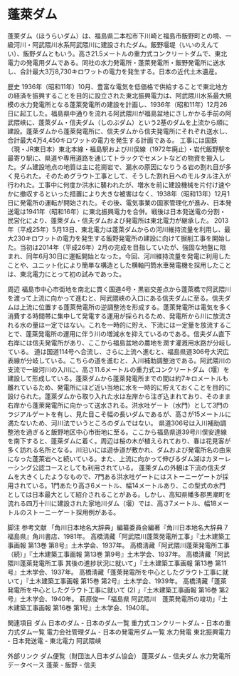 # 蓬萊ダム

蓬萊ダム（ほうらいダム）は、福島県二本松市下川崎と福島市飯野町との境、一級河川・阿武隈川水系阿武隈川に建設されたダム。飯野堰堤（いいのえんてい）、飯野ダムともいう。高さ21.5メートルの重力式コンクリートダムで、東北電力の発電用ダムである。同社の水力発電所・蓬萊発電所・飯野発電所に送水し、合計最大3万8,730キロワットの電力を発生する。日本の近代土木遺産。

歴史
1936年（昭和11年）10月、豊富な電気を低価格で供給することで東北地方の経済を振興することを目的に設立された東北振興電力は、阿武隈川水系最大規模の水力発電所となる蓬萊発電所の建設を計画し、1936年（昭和11年）12月26日に起工した。福島県中通りを流れる阿武隈川が福島盆地にさしかかる手前の阿武隈峡に、蓬萊ダム・信夫ダム（しのぶダム）という2基のダムを上流から順に建設。蓬萊ダムから蓬萊発電所に、信夫ダムから信夫発電所にそれぞれ送水し、合計最大4万4,450キロワットの電力を発生する計画である。
工事には国鉄（現・JR東日本）東北本線・福島駅および川俣線（1972年廃止）・岩代飯野駅を最寄り駅に、県道や専用道路を通じてトラックでセメントなどの物資を搬入した。ダム建設地点の地質は主に花崗岩で、漏水の原因になりうる岩の割れ目が多く見られた。そのためグラウト工事として、そうした割れ目へのモルタル注入が行われた。工事中に何度か洪水に襲われたが、増水を前に建設機械を片付け速やかに撤収するといった措置により大きな被害はなく、1938年（昭和13年）12月1日に発電所の運転が開始された。その後、電気事業の国家管理化が進み、日本発送電は1941年（昭和16年）に東北振興電力を合併。戦後は日本発送電の分割・民営化により、蓬萊ダム・信夫ダムおよび発電所は東北電力が継承した。
2013年（平成25年）5月13日、東北電力は蓬萊ダムからの河川維持流量を利用し、最大230キロワットの電力を発生する飯野発電所の建設に向けて掘削工事を開始した。当初は2014年（平成26年）2月の完成を目指していたが、強固な地盤に阻まれ、同年6月30日に運転開始となった。今回、河川維持流量を発電に利用したことや、ユニット化により簡単な構造とした横軸円筒水車発電機を採用したことは、東北電力にとって初の試みであった。

周辺
福島市中心市街地を南北に貫く国道4号・黒岩交差点から蓬萊橋で阿武隈川を渡って上流に向かって進むと、阿武隈峡の入口にある信夫ダムに至る。信夫ダムは上流に位置する蓬萊発電所の逆調整池を形成する。蓬萊発電所は電気を多く消費する時間帯に集中して発電する運用が採られるため、発電所から川に放流される水の量は一定ではない。これを一時的に貯え、下流には一定量を放流することで、蓬萊発電所の運用に伴う川の増減水を抑えているのである。信夫ダム直下右岸には信夫発電所があり、ここから福島盆地の農地を潤す灌漑用水路が分岐している。
道は国道114号へ合流し、さらに上流へ進むと、福島県道306号大沢広表線が分岐している。こちらの道を進むと、入川補助調整池である。阿武隈川の支流で一級河川の入川に、高さ11.6メートルの重力式コンクリートダム（堰）を建設して形成している。蓬萊ダムから蓬萊発電所までの間は約7キロメートルも離れているため、発電所にほど近い当地に水を一時的に貯えておくことを目的に設けられた。蓬萊ダムから取り入れた水は左岸から注ぎ込まれており、そのまま右岸から蓬萊発電所に向かって送水される。洪水吐ゲート（水門）として3門のラジアルゲートを有し、見た目こそ幅の長いダムであるが、高さが15メートルに満たないため、河川法でいうところのダムではない。
県道306号は入川補助調整池を過ぎると飯野地区中心市街地に至る。ここから福島県道39号川俣安達線を南下すると、蓬萊ダムに着く。周辺は桜の木が植えられており、春は花見客が多く訪れる名所となる。川沿いには遊歩道が敷かれ、ダムおよび発電所名の由来になった蓬萊岩へと続いている。また、上流に向かって伸びるダム湖はカヌーレーシング公認コースとしても利用されている。
蓬萊ダムの外観は下流の信夫ダムを大きくしたようなもので、7門ある洪水吐ゲートにはストーニーゲートが採用されている。1門あたり高さ6メートル、幅14メートルあり、この型式の水門としては日本最大として紹介されることがある。しかし、高知県幡多郡黒潮町を流れる四万十川に建設された家地川ダム（堰）では、高さ7メートル、幅18メートルのストーニーゲート採用例がある。

脚注
参考文献
「角川日本地名大辞典」編纂委員会編著『角川日本地名大辞典 7 福島県』角川書店、1981年。
高橋淸藏「阿武隈川蓬萊発電所工事」『土木建築工事画報 第13巻 第8号』土木学会、1937年。
高橋淸藏「阿武隈川蓬萊発電所工事（続）」『土木建築工事画報 第13巻 第9号』土木学会、1937年。
高橋淸藏「阿武隈川蓬萊発電所工事 其後の進捗状況に就いて」『土木建築工事画報 第13巻 第11号』土木学会、1937年。
高橋淸藏「蓬萊発電所を中心としたグラウト工事に就いて」『土木建築工事画報 第15巻 第2号』土木学会、1939年。
高橋淸藏「蓬萊発電所を中心としたグラウト工事に就いて (2) 」『土木建築工事画報 第16巻 第2号』土木学会、1940年。
萩原俊一「福島県 阿武隈川　蓬萊発電所の竣功」『土木建築工事画報 第16巻 第1号』土木学会、1940年。

関連項目
ダム
日本のダム - 日本のダム一覧
重力式コンクリートダム - 日本の重力式ダム一覧
電力会社管理ダム - 日本の発電用ダム一覧
水力発電
東北振興電力 - 日本発送電 - 東北電力
阿武隈峡

外部リンク
ダム便覧（財団法人日本ダム協会） 蓬萊ダム - 信夫ダム
水力発電所データベース 蓬萊 - 飯野 - 信夫